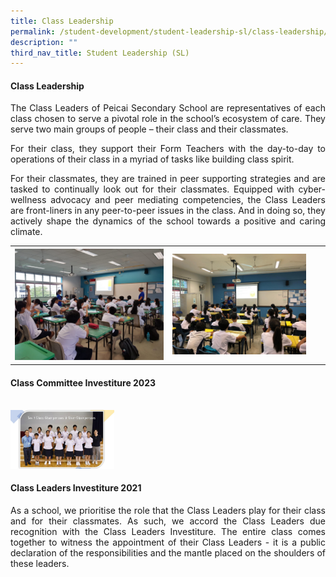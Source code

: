 ```yaml
---
title: Class Leadership
permalink: /student-development/student-leadership-sl/class-leadership/
description: ""
third_nav_title: Student Leadership (SL)
---
```

<h4><strong>Class Leadership</strong></h4>
<p></p><p align="justify">The Class Leaders of Peicai Secondary School are representatives of each class chosen to serve a pivotal role in the school’s ecosystem of care. They serve two main groups of people – their class and their classmates.</p>
<p></p><p align="justify">For their class, they support their Form Teachers with the day-to-day to operations of their class in a myriad of tasks like building class spirit.</p>
<p></p><p align="justify">For their classmates, they are trained in peer supporting strategies and are tasked to continually look out for their classmates. Equipped with cyber-wellness advocacy and peer mediating competencies, the Class Leaders are front-liners in any peer-to-peer issues in the class. And in doing so, they actively shape the dynamics of the school towards a positive and caring climate.</p>
<table>
<tbody>
<tr>
<th><img src="/images/Student leadership 6.jpg" style="width: 100%;"><br>	
</th><td><img src="/images/Student leadership 7.jpg" style="width: 90%;"><br>	
</td></tr>
</tbody>
</table>
<h4><strong>Class Committee Investiture 2023</strong></h4><br>
<img src="/images/ccinvestiture1.jpg" style="width: 33%;">

<h4><strong>Class Leaders Investiture 2021</strong></h4>
<p></p><p align="justify">As a school, we prioritise the role that the Class Leaders play for their class and for their classmates. As such, we accord the Class Leaders due recognition with the Class Leaders Investiture. The entire class comes together to witness the appointment of their Class Leaders - it is a public declaration of the responsibilities and the mantle placed on the shoulders of these leaders.</p>
<div></div>
